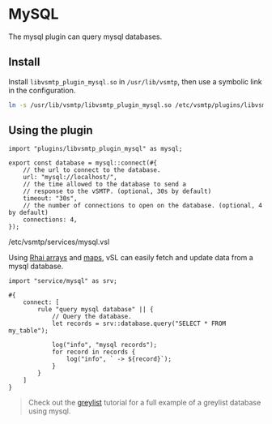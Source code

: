 # MySQL

The mysql plugin can query mysql databases.

## Install

Install `libvsmtp_plugin_mysql.so` in `/usr/lib/vsmtp`, then use a symbolic link in the configuration.

```sh
ln -s /usr/lib/vsmtp/libvsmtp_plugin_mysql.so /etc/vsmtp/plugins/libvsmtp_plugin_mysql.so
```

## Using the plugin

```rust,ignore
import "plugins/libvsmtp_plugin_mysql" as mysql;

export const database = mysql::connect(#{
    // the url to connect to the database.
    url: "mysql://localhost/",
    // the time allowed to the database to send a
    // response to the vSMTP. (optional, 30s by default)
    timeout: "30s",
    // the number of connections to open on the database. (optional, 4 by default)
    connections: 4,
});
```
<p class="ann"> /etc/vsmtp/services/mysql.vsl </p>

Using [Rhai arrays](https://rhai.rs/book/language/arrays.html) and [maps](https://rhai.rs/book/language/object-maps.html#object-maps), vSL can easily fetch and update data from a mysql database.

```
import "service/mysql" as srv;

#{
    connect: [
        rule "query mysql database" || {
            // Query the database.
            let records = srv::database.query("SELECT * FROM my_table");
            
            log("info", "mysql records");
            for record in records {
                log("info", ` -> ${record}`);
            }
        }
    ]
}
```

> Check out the [greylist](../tuto/1/greylist.md) tutorial for a full example of a greylist database using mysql.